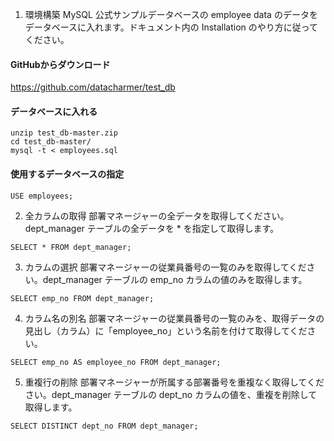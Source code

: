 1. 環境構築
MySQL 公式サンプルデータベースの employee data のデータをデータベースに入れます。ドキュメント内の Installation のやり方に従ってください。

#### GitHubからダウンロード
https://github.com/datacharmer/test_db


#### データベースに入れる

```
unzip test_db-master.zip
cd test_db-master/
mysql -t < employees.sql
```

#### 使用するデータベースの指定
```
USE employees;
```

2. 全カラムの取得
部署マネージャーの全データを取得してください。dept_manager テーブルの全データを * を指定して取得します。
```
SELECT * FROM dept_manager;
```

3. カラムの選択
部署マネージャーの従業員番号の一覧のみを取得してください。dept_manager テーブルの emp_no カラムの値のみを取得します。
```
SELECT emp_no FROM dept_manager;
```

4. カラム名の別名
部署マネージャーの従業員番号の一覧のみを、取得データの見出し（カラム）に「employee_no」という名前を付けて取得してください。
```
SELECT emp_no AS employee_no FROM dept_manager;
```

5. 重複行の削除
部署マネージャーが所属する部署番号を重複なく取得してください。dept_manager テーブルの dept_no カラムの値を、重複を削除して取得します。
```
SELECT DISTINCT dept_no FROM dept_manager;
```